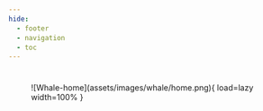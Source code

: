 ```yaml
---
hide:
  - footer
  - navigation
  - toc
---
```


#

<figure markdown>
  ![Whale-home](assets/images/whale/home.png){ load=lazy width=100% }
</figure>
